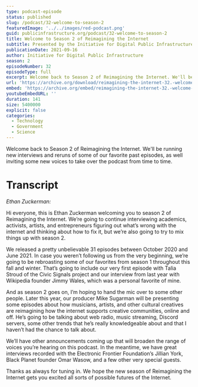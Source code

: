 ```yaml
---
type: podcast-episode
status: published
slug: /podcast/32-welcome-to-season-2
featuredImage: '../../images/red-podcast.png'
guid: publicinfrastructure.org/podcast/32-welcome-to-season-2
title: Welcome to Season 2 of Reimagining the Internet
subtitle: Presented by the Initiative for Digital Public Infrastructure at UMass Amherst
publicationDate: 2021-09-16
author: Initiative for Digital Public Infrastructure
season: 2
episodeNumber: 32
episodeType: full
excerpt: Welcome back to Season 2 of Reimagining the Internet. We'll be running new interviews and reruns of some of our favorite past episodes, as well inviting some new voices to take over the podcast from time to time.
url: 'https://archive.org/download/reimagining-the-internet-32.-welcome-to-season-2/Reimagining%20the%20Internet%2032.%20Welcome%20to%20Season%202.mp3'
embed: 'https://archive.org/embed/reimagining-the-internet-32.-welcome-to-season-2'
youtubeEmbedURL: ''
duration: 141
size: 5400000
explicit: false
categories:
  - Technology
  - Government
  - Science
---
```


Welcome back to Season 2 of Reimagining the Internet. We'll be running new interviews and reruns of some of our favorite past episodes, as well inviting some new voices to take over the podcast from time to time.

# Transcript

*Ethan Zuckerman:*

Hi everyone, this is Ethan Zuckerman welcoming you to season 2 of Reimagining the Internet. We’re going to continue interviewing academics, activists, artists, and entrepreneurs figuring out what’s wrong with the internet and thinking about how to fix it, but we’re also going to try to mix things up with season 2.

We released a pretty unbelievable 31 episodes between October 2020 and June 2021. In case you weren’t following us from the very beginning, we’re going to be rebroasting some of our favorites from season 1 throughout this fall and winter. That’s going to include our very first episode with Talia Stroud of the Civic Signals project and our interview from last year with Wikipedia founder Jimmy Wales, which was a personal favorite of mine.

And as season 2 goes on, I’m hoping to hand the mic over to some other people. Later this year, our producer Mike Sugarman will be presenting some episodes about how musicians, artists, and other cultural creatives are reimagining how the internet supports creative communities, online and off. He’s going to be talking about web radio, music streaming, Discord servers, some other trends that he’s really knowledgeable about and that I haven’t had the chance to talk about.

We’ll have other announcements coming up that will broaden the range of voices you’re hearing on this podcast. In the meantime, we have great interviews recorded with the Electronic Frontier Foundation’s Jillian York, Black Planet founder Omar Wasow, and a few other very special guests.

Thanks as always for tuning in. We hope the new season of Reimagining the Internet gets you excited all sorts of possible futures of the Internet.